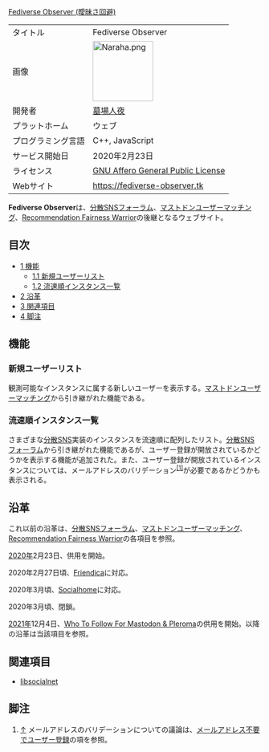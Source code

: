 <div>

[Fediverse Observer (曖昧さ回避)](/Fediverse_Observer "Fediverse Observer")

|                    |                                                                                                                                                                                                                                                                            |
|--------------------|----------------------------------------------------------------------------------------------------------------------------------------------------------------------------------------------------------------------------------------------------------------------------|
| タイトル           | Fediverse Observer                                                                                                                                                                                                                                                         |
| 画像               | [<img src="/images/thumb/8/8a/Naraha.png/120px-Naraha.png" srcset="/images/thumb/8/8a/Naraha.png/180px-Naraha.png 1.5x, /images/thumb/8/8a/Naraha.png/240px-Naraha.png 2x" width="120" height="120" alt="Naraha.png" />](/%E3%83%95%E3%82%A1%E3%82%A4%E3%83%AB:Naraha.png) |
| 開発者             | [墓場人夜](/%E5%A2%93%E5%A0%B4%E4%BA%BA%E5%A4%9C "墓場人夜")                                                                                                                                                                                                               |
| プラットホーム     | ウェブ                                                                                                                                                                                                                                                                     |
| プログラミング言語 | C++, JavaScript                                                                                                                                                                                                                                                            |
| サービス開始日     | 2020年2月23日                                                                                                                                                                                                                                                              |
| ライセンス         | [GNU Affero General Public License](/GNU_Affero_General_Public_License "GNU Affero General Public License")                                                                                                                                                                |
| Webサイト          | https://fediverse-observer.tk                                                                                                                                                                                                                                              |

  

  
**Fediverse Observer**は、[分散SNSフォーラム](/%E5%88%86%E6%95%A3SNS%E3%83%95%E3%82%A9%E3%83%BC%E3%83%A9%E3%83%A0 "分散SNSフォーラム")、[マストドンユーザーマッチング](/%E3%83%9E%E3%82%B9%E3%83%88%E3%83%89%E3%83%B3%E3%83%A6%E3%83%BC%E3%82%B6%E3%83%BC%E3%83%9E%E3%83%83%E3%83%81%E3%83%B3%E3%82%B0 "マストドンユーザーマッチング")、[Recommendation Fairness Warrior](/Recommendation_Fairness_Warrior "Recommendation Fairness Warrior")の後継となるウェブサイト。

<div>

<div lang="ja" dir="ltr">

## 目次

</div>

-   [1 機能](#.E6.A9.9F.E8.83.BD)
    -   [1.1 新規ユーザーリスト](#.E6.96.B0.E8.A6.8F.E3.83.A6.E3.83.BC.E3.82.B6.E3.83.BC.E3.83.AA.E3.82.B9.E3.83.88)
    -   [1.2 流速順インスタンス一覧](#.E6.B5.81.E9.80.9F.E9.A0.86.E3.82.A4.E3.83.B3.E3.82.B9.E3.82.BF.E3.83.B3.E3.82.B9.E4.B8.80.E8.A6.A7)
-   [2 沿革](#.E6.B2.BF.E9.9D.A9)
-   [3 関連項目](#.E9.96.A2.E9.80.A3.E9.A0.85.E7.9B.AE)
-   [4 脚注](#.E8.84.9A.E6.B3.A8)

</div>

## 機能

### 新規ユーザーリスト

観測可能なインスタンスに属する新しいユーザーを表示する。[マストドンユーザーマッチング](/%E3%83%9E%E3%82%B9%E3%83%88%E3%83%89%E3%83%B3%E3%83%A6%E3%83%BC%E3%82%B6%E3%83%BC%E3%83%9E%E3%83%83%E3%83%81%E3%83%B3%E3%82%B0 "マストドンユーザーマッチング")から引き継がれた機能である。

### 流速順インスタンス一覧

さまざまな[分散SNS](/%E5%88%86%E6%95%A3SNS "分散SNS")実装のインスタンスを流速順に配列したリスト。[分散SNSフォーラム](/%E5%88%86%E6%95%A3SNS%E3%83%95%E3%82%A9%E3%83%BC%E3%83%A9%E3%83%A0 "分散SNSフォーラム")から引き継がれた機能であるが、ユーザー登録が開放されているかどうかを表示する機能が追加された。また、ユーザー登録が開放されているインスタンスについては、メールアドレスのバリデーション<sup>[\[1\]](#cite_note-1)</sup>が必要であるかどうかも表示される。

## 沿革

これ以前の沿革は、[分散SNSフォーラム](/%E5%88%86%E6%95%A3SNS%E3%83%95%E3%82%A9%E3%83%BC%E3%83%A9%E3%83%A0 "分散SNSフォーラム")、[マストドンユーザーマッチング](/%E3%83%9E%E3%82%B9%E3%83%88%E3%83%89%E3%83%B3%E3%83%A6%E3%83%BC%E3%82%B6%E3%83%BC%E3%83%9E%E3%83%83%E3%83%81%E3%83%B3%E3%82%B0 "マストドンユーザーマッチング")、[Recommendation Fairness Warrior](/Recommendation_Fairness_Warrior "Recommendation Fairness Warrior")の各項目を参照。

[2020年](/2020%E5%B9%B4 "2020年 (存在しないページ)")2月23日、供用を開始。

2020年2月27日頃、[Friendica](/Friendica "Friendica")に対応。

2020年3月頃、[Socialhome](/Socialhome "Socialhome")に対応。

2020年3月頃、閉鎖。

[2021年](/2021%E5%B9%B4 "2021年 (存在しないページ)")12月4日、[Who To Follow For Mastodon & Pleroma](/Who_To_Follow_For_Mastodon_%26_Pleroma "Who To Follow For Mastodon & Pleroma")の供用を開始。以降の沿革は当該項目を参照。

## 関連項目

-   [libsocialnet](/Libsocialnet "Libsocialnet")

## 脚注

<div>

1.  [↑](#cite_ref-1) メールアドレスのバリデーションについての議論は、[メールアドレス不要でユーザー登録](/%E3%83%A1%E3%83%BC%E3%83%AB%E3%82%A2%E3%83%89%E3%83%AC%E3%82%B9%E4%B8%8D%E8%A6%81%E3%81%A7%E3%83%A6%E3%83%BC%E3%82%B6%E3%83%BC%E7%99%BB%E9%8C%B2 "メールアドレス不要でユーザー登録")の項を参照。

</div>

</div>
